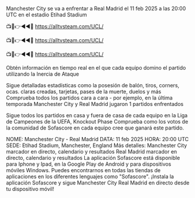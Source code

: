 Manchester City se va a enfrentar a Real Madrid el 11 feb 2025 a las 20:00 UTC en el estadio Etihad Stadium


📺📱👉◄◄🔴 https://alltvsteam.com/UCL/

📺📱👉◄◄🔴 https://alltvsteam.com/UCL/

📺📱👉◄◄🔴 https://alltvsteam.com/UCL/


Obtén información en tiempo real en el que cada equipo domino el partido utilizando la Inercia de Ataque

Sigue detalladas estadísticas como la posesión de balón, tiros, corners, ocas. claras creadas, tarjetas, pases de la muerte, duelos y más
Comprueba todos los partidos cara a cara - por ejemplo, en la última temporada Manchester City y Real Madrid jugaron 1 partidos enfrentados

Sigue todos los partidos en casa y fuera de casa de cada equipo en la Liga de Campeones de la UEFA, Knockout Phase
Comprueba como los votos de la comunidad de Sofascore en cada equipo cree que ganará este partido.

NOME: Manchester City - Real Madrid
DATA: 11 feb 2025
HORA: 20:00 UTC
SEDE: Etihad Stadium, Manchester, England
Más detalles:
Manchester City marcador en directo, calendario y resultados
Real Madrid marcador en directo, calendario y resultados
La aplicación Sofascore está disponible para Iphone y Ipad, en la Google Play de Android y para dispositivos móviles Windows. Puedes encontrarnos en todas las tiendas de aplicaciones en los diferentes lenguajes como "Sofascore". ¡Instala la aplicación Sofascore y sigue Manchester City Real Madrid en directo desde tu dispositivo móvil!

